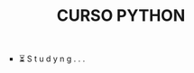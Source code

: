 <h1 align="center">CURSO PYTHON </h1>
<br>
<ul>
 <ul>
  <ul>
    <li>⏳ S t u d y n g . . .</li>
  </ul>
 </ul>
</ul>
